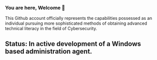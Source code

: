 ### You are here, Welcome 👋
This Github account officially represents the capabilities possessed as an individual pursuing more sophisticated methods of obtaining advanced technical literacy in the field of Cybersecurity.

## Status: In active development of a Windows based administration agent.

